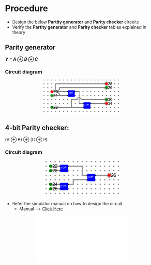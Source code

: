 # Procedure

- Design the below **Partity generator** and **Parity checker** circuits
- Verify the **Partity generator** and **Parity checker** tables explained in theory

## Parity generator

***Y = A ⊕ B ⊕ C***

### Circuit diagram
<center>
<img src='./images/Img2.png' style="width:50%;">

</center>

## 4-bit Parity checker: 

(A ⊕ B) ⊕ (C ⊕ P)

### Circuit diagram
<center>
<img src='./images/Img6.png' style="width:50%;">

</center>

- Refer the simulator manual on how to design the circuit
    - Manual --> [Click Here](./simulation/coavlNew.pdf)

<center>
<embed src="./simulation/coavlNew.pdf" type="application/pdf">
</center>

